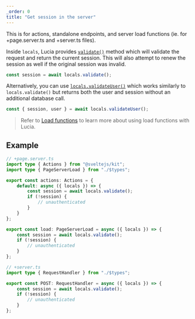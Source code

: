 ```yaml
---
_order: 0
title: "Get session in the server"
---
```


This is for actions, standalone endpoints, and server load functions (ie. for +page.server.ts and +server.ts files).

Inside `locals`, Lucia provides [`validate()`](/reference/sveltekit/locals-api#validate) method which will validate the request and return the current session. This will also attempt to renew the session as well if the original session was invalid.

```ts
const session = await locals.validate();
```

Alternatively, you can use [`locals.validateUser()`](/reference/sveltekit/locals-api#validateuser) which works similarly to `locals.validate()` but returns both the user and session without an additional database call.

```ts
const { session, user } = await locals.validateUser();
```

> Refer to [Load functions](/sveltekit/basics/load-functions) to learn more about using load functions with Lucia.

## Example

```ts
// +page.server.ts
import type { Actions } from "@sveltejs/kit";
import type { PageServerLoad } from "./$types";

export const actions: Actions = {
	default: async ({ locals }) => {
		const session = await locals.validate();
		if (!session) {
			// unauthenticated
		}
	}
};

export const load: PageServerLoad = async ({ locals }) => {
	const session = await locals.validate();
	if (!session) {
		// unauthenticated
	}
};
```

```ts
// +server.ts
import type { RequestHandler } from "./$types";

export const POST: RequestHandler = async ({ locals }) => {
	const session = await locals.validate();
	if (!session) {
		// unauthenticated
	}
};
```
